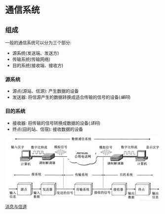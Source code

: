 # 通信系统
## 组成
一般的通信系统可以分为三个部分:
- 源系统(发送端、发送方)
- 传输系统(传输网络)
- 目的系统(接收端、接收方)

### 源系统
- 源点(源站、信源): 产生数据的设备
- 发送器:
将信源产生的数据转换成适合传输的信号的设备(*编码*)

### 目的系统
- 接收器: 将传输的信号转换成数据的设备(*译码*)
- 终点(目的站、信宿): 接收数据的设备

![数据通信系统的模型](./src/数据通信系统的模型.png)
[消息与信道](./消息与信道.md)
